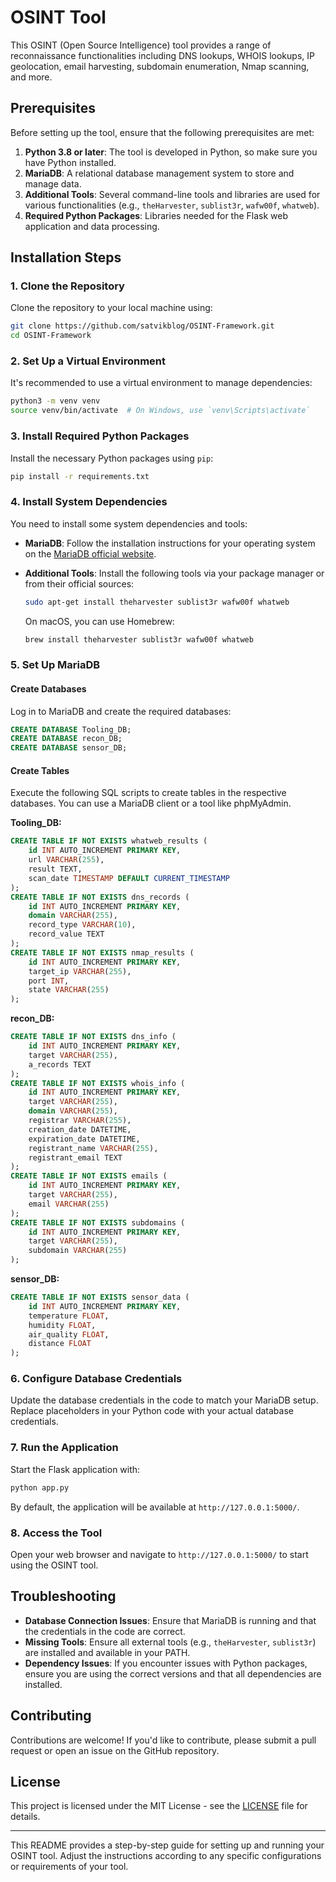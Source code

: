 
# OSINT Tool

This OSINT (Open Source Intelligence) tool provides a range of reconnaissance functionalities including DNS lookups, WHOIS lookups, IP geolocation, email harvesting, subdomain enumeration, Nmap scanning, and more.

## Prerequisites

Before setting up the tool, ensure that the following prerequisites are met:

1. **Python 3.8 or later**: The tool is developed in Python, so make sure you have Python installed.
2. **MariaDB**: A relational database management system to store and manage data.
3. **Additional Tools**: Several command-line tools and libraries are used for various functionalities (e.g., `theHarvester`, `sublist3r`, `wafw00f`, `whatweb`).
4. **Required Python Packages**: Libraries needed for the Flask web application and data processing.

## Installation Steps

### 1. Clone the Repository

Clone the repository to your local machine using:

```bash
git clone https://github.com/satvikblog/OSINT-Framework.git
cd OSINT-Framework
```

### 2. Set Up a Virtual Environment

It's recommended to use a virtual environment to manage dependencies:

```bash
python3 -m venv venv
source venv/bin/activate  # On Windows, use `venv\Scripts\activate`
```

### 3. Install Required Python Packages

Install the necessary Python packages using `pip`:

```bash
pip install -r requirements.txt
```

### 4. Install System Dependencies

You need to install some system dependencies and tools:

- **MariaDB**: Follow the installation instructions for your operating system on the [MariaDB official website](https://mariadb.org/download/).

- **Additional Tools**: Install the following tools via your package manager or from their official sources:

  ```bash
  sudo apt-get install theharvester sublist3r wafw00f whatweb
  ```

  On macOS, you can use Homebrew:

  ```bash
  brew install theharvester sublist3r wafw00f whatweb
  ```

### 5. Set Up MariaDB

#### Create Databases

Log in to MariaDB and create the required databases:

```sql
CREATE DATABASE Tooling_DB;
CREATE DATABASE recon_DB;
CREATE DATABASE sensor_DB;
```

#### Create Tables

Execute the following SQL scripts to create tables in the respective databases. You can use a MariaDB client or a tool like phpMyAdmin.

**Tooling_DB:**

```sql
CREATE TABLE IF NOT EXISTS whatweb_results (
    id INT AUTO_INCREMENT PRIMARY KEY,
    url VARCHAR(255),
    result TEXT,
    scan_date TIMESTAMP DEFAULT CURRENT_TIMESTAMP
);
CREATE TABLE IF NOT EXISTS dns_records (
    id INT AUTO_INCREMENT PRIMARY KEY,
    domain VARCHAR(255),
    record_type VARCHAR(10),
    record_value TEXT
);
CREATE TABLE IF NOT EXISTS nmap_results (
    id INT AUTO_INCREMENT PRIMARY KEY,
    target_ip VARCHAR(255),
    port INT,
    state VARCHAR(255)
);
```

**recon_DB:**

```sql
CREATE TABLE IF NOT EXISTS dns_info (
    id INT AUTO_INCREMENT PRIMARY KEY,
    target VARCHAR(255),
    a_records TEXT
);
CREATE TABLE IF NOT EXISTS whois_info (
    id INT AUTO_INCREMENT PRIMARY KEY,
    target VARCHAR(255),
    domain VARCHAR(255),
    registrar VARCHAR(255),
    creation_date DATETIME,
    expiration_date DATETIME,
    registrant_name VARCHAR(255),
    registrant_email TEXT
);
CREATE TABLE IF NOT EXISTS emails (
    id INT AUTO_INCREMENT PRIMARY KEY,
    target VARCHAR(255),
    email VARCHAR(255)
);
CREATE TABLE IF NOT EXISTS subdomains (
    id INT AUTO_INCREMENT PRIMARY KEY,
    target VARCHAR(255),
    subdomain VARCHAR(255)
);
```

**sensor_DB:**

```sql
CREATE TABLE IF NOT EXISTS sensor_data (
    id INT AUTO_INCREMENT PRIMARY KEY,
    temperature FLOAT,
    humidity FLOAT,
    air_quality FLOAT,
    distance FLOAT
);
```

### 6. Configure Database Credentials

Update the database credentials in the code to match your MariaDB setup. Replace placeholders in your Python code with your actual database credentials.

### 7. Run the Application

Start the Flask application with:

```bash
python app.py
```

By default, the application will be available at `http://127.0.0.1:5000/`.

### 8. Access the Tool

Open your web browser and navigate to `http://127.0.0.1:5000/` to start using the OSINT tool.

## Troubleshooting

- **Database Connection Issues**: Ensure that MariaDB is running and that the credentials in the code are correct.
- **Missing Tools**: Ensure all external tools (e.g., `theHarvester`, `sublist3r`) are installed and available in your PATH.
- **Dependency Issues**: If you encounter issues with Python packages, ensure you are using the correct versions and that all dependencies are installed.

## Contributing

Contributions are welcome! If you'd like to contribute, please submit a pull request or open an issue on the GitHub repository.

## License

This project is licensed under the MIT License - see the [LICENSE](LICENSE) file for details.

---

This README provides a step-by-step guide for setting up and running your OSINT tool. Adjust the instructions according to any specific configurations or requirements of your tool.

